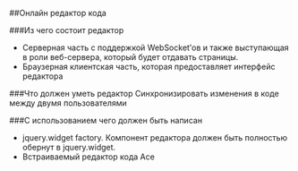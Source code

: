 ##Онлайн редактор кода


###Из чего состоит редактор
- Серверная часть с поддержкой WebSocket’ов и также выступающая в роли веб-сервера, который будет отдавать страницы.
- Браузерная клиентская часть, которая предоставляет интерфейс редактора


###Что должен уметь редактор
Синхронизировать изменения в коде между двумя пользователями


###С использованием чего должен быть написан
- jquery.widget factory. Компонент редактора должен быть полностью обернут в jquery.widget.
- Встраиваемый редактор кода Ace
